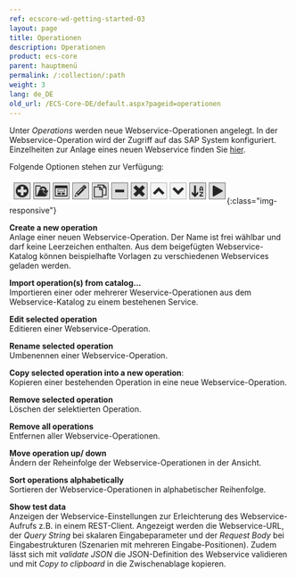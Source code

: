 ```yaml
---
ref: ecscore-wd-getting-started-03
layout: page
title: Operationen
description: Operationen
product: ecs-core
parent: hauptmenü
permalink: /:collection/:path
weight: 3
lang: de_DE
old_url: /ECS-Core-DE/default.aspx?pageid=operationen
---
```


Unter *Operations* werden neue Webservice-Operationen angelegt. In der Webservice-Operation wird der Zugriff auf das SAP System konfiguriert. Einzelheiten zur Anlage eines neuen Webservice finden Sie [hier](../einen_neuen_webservice_erstellen).

Folgende Optionen stehen zur Verfügung:

![WSD-Operations](/img/content/ecscore-wsd_17.jpg){:class="img-responsive"}
 
**Create a new operation** <br>
Anlage einer neuen Webservice-Operation. Der Name ist frei wählbar und darf keine Leerzeichen enthalten. Aus dem beigefügten Webservice-Katalog können beispielhafte Vorlagen zu verschiedenen Webservices geladen werden. 

**Import operation(s) from catalog...** <br>
Importieren einer oder mehrerer Weservice-Operationen aus dem Webservice-Katalog zu einem bestehenen Service.   

**Edit selected operation** <br>
Editieren einer Webservice-Operation.

**Rename selected operation** <br>
Umbenennen einer Webservice-Operation.

**Copy selected operation into a new operation**: <br>
Kopieren einer bestehenden Operation in eine neue Webservice-Operation. 

**Remove selected operation** <br>
Löschen der selektierten Operation.

**Remove all operations** <br>
Entfernen aller Webservice-Operationen.

**Move operation up/ down** <br>
Ändern der Reheinfolge der Webservice-Operationen in der Ansicht. 

**Sort operations alphabetically** <br>
Sortieren der Webservice-Operationen in alphabetischer Reihenfolge.

**Show test data** <br>
Anzeigen der Webservice-Einstellungen zur Erleichterung des Webservice-Aufrufs z.B. in einem REST-Client.
Angezeigt werden die Webservice-URL, der *Query String* bei skalaren Eingabeparameter und der *Request Body* bei Eingabestrukturen (Szenarien mit mehreren Eingabe-Positionen).
Zudem lässt sich mit *validate JSON* die JSON-Definition des Webservice validieren und mit *Copy to clipboard* in die Zwischenablage kopieren.    
 


       

  